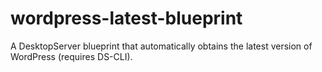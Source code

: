 # wordpress-latest-blueprint
A DesktopServer blueprint that automatically obtains the latest version of WordPress (requires DS-CLI).
